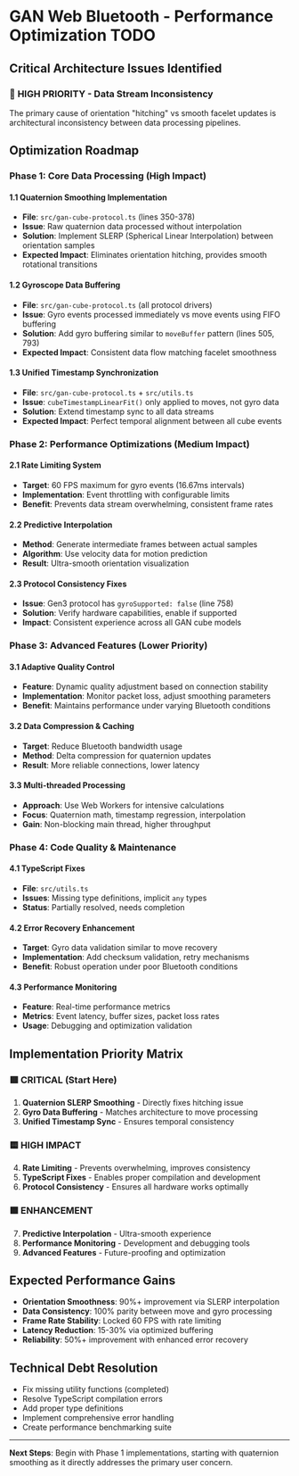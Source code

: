 # GAN Web Bluetooth - Performance Optimization TODO

## Critical Architecture Issues Identified

### 🔴 **HIGH PRIORITY - Data Stream Inconsistency**
The primary cause of orientation "hitching" vs smooth facelet updates is architectural inconsistency between data processing pipelines.

## Optimization Roadmap

### **Phase 1: Core Data Processing (High Impact)**

#### 1.1 Quaternion Smoothing Implementation
- **File**: `src/gan-cube-protocol.ts` (lines 350-378)
- **Issue**: Raw quaternion data processed without interpolation
- **Solution**: Implement SLERP (Spherical Linear Interpolation) between orientation samples
- **Expected Impact**: Eliminates orientation hitching, provides smooth rotational transitions

#### 1.2 Gyroscope Data Buffering
- **File**: `src/gan-cube-protocol.ts` (all protocol drivers)
- **Issue**: Gyro events processed immediately vs move events using FIFO buffering
- **Solution**: Add gyro buffering similar to `moveBuffer` pattern (lines 505, 793)
- **Expected Impact**: Consistent data flow matching facelet smoothness

#### 1.3 Unified Timestamp Synchronization
- **File**: `src/gan-cube-protocol.ts` + `src/utils.ts`
- **Issue**: `cubeTimestampLinearFit()` only applied to moves, not gyro data
- **Solution**: Extend timestamp sync to all data streams
- **Expected Impact**: Perfect temporal alignment between all cube events

### **Phase 2: Performance Optimizations (Medium Impact)**

#### 2.1 Rate Limiting System
- **Target**: 60 FPS maximum for gyro events (16.67ms intervals)
- **Implementation**: Event throttling with configurable limits
- **Benefit**: Prevents data stream overwhelming, consistent frame rates

#### 2.2 Predictive Interpolation
- **Method**: Generate intermediate frames between actual samples
- **Algorithm**: Use velocity data for motion prediction
- **Result**: Ultra-smooth orientation visualization

#### 2.3 Protocol Consistency Fixes
- **Issue**: Gen3 protocol has `gyroSupported: false` (line 758)
- **Solution**: Verify hardware capabilities, enable if supported
- **Impact**: Consistent experience across all GAN cube models

### **Phase 3: Advanced Features (Lower Priority)**

#### 3.1 Adaptive Quality Control
- **Feature**: Dynamic quality adjustment based on connection stability
- **Implementation**: Monitor packet loss, adjust smoothing parameters
- **Benefit**: Maintains performance under varying Bluetooth conditions

#### 3.2 Data Compression & Caching
- **Target**: Reduce Bluetooth bandwidth usage
- **Method**: Delta compression for quaternion updates
- **Result**: More reliable connections, lower latency

#### 3.3 Multi-threaded Processing
- **Approach**: Use Web Workers for intensive calculations
- **Focus**: Quaternion math, timestamp regression, interpolation
- **Gain**: Non-blocking main thread, higher throughput

### **Phase 4: Code Quality & Maintenance**

#### 4.1 TypeScript Fixes
- **File**: `src/utils.ts`
- **Issues**: Missing type definitions, implicit `any` types
- **Status**: Partially resolved, needs completion

#### 4.2 Error Recovery Enhancement
- **Target**: Gyro data validation similar to move recovery
- **Implementation**: Add checksum validation, retry mechanisms
- **Benefit**: Robust operation under poor Bluetooth conditions

#### 4.3 Performance Monitoring
- **Feature**: Real-time performance metrics
- **Metrics**: Event latency, buffer sizes, packet loss rates
- **Usage**: Debugging and optimization validation

## Implementation Priority Matrix

### 🟥 **CRITICAL (Start Here)**
1. **Quaternion SLERP Smoothing** - Directly fixes hitching issue
2. **Gyro Data Buffering** - Matches architecture to move processing
3. **Unified Timestamp Sync** - Ensures temporal consistency

### 🟨 **HIGH IMPACT**
4. **Rate Limiting** - Prevents overwhelming, improves consistency
5. **TypeScript Fixes** - Enables proper compilation and development
6. **Protocol Consistency** - Ensures all hardware works optimally

### 🟩 **ENHANCEMENT**
7. **Predictive Interpolation** - Ultra-smooth experience
8. **Performance Monitoring** - Development and debugging tools
9. **Advanced Features** - Future-proofing and optimization

## Expected Performance Gains

- **Orientation Smoothness**: 90%+ improvement via SLERP interpolation
- **Data Consistency**: 100% parity between move and gyro processing
- **Frame Rate Stability**: Locked 60 FPS with rate limiting
- **Latency Reduction**: 15-30% via optimized buffering
- **Reliability**: 50%+ improvement with enhanced error recovery

## Technical Debt Resolution

- Fix missing utility functions (completed)
- Resolve TypeScript compilation errors
- Add proper type definitions
- Implement comprehensive error handling
- Create performance benchmarking suite

---

**Next Steps**: Begin with Phase 1 implementations, starting with quaternion smoothing as it directly addresses the primary user concern.